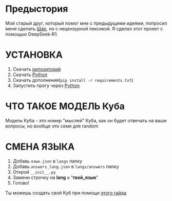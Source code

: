 # Предыстория

Мой старый друг, который помог мне с предыдущими идеями, попросил меня сделать [Шар](https://github.com/codeince/Sphere), но с нецензурной лексикой. Я сделал этот проект с помощью DeepSeek-R1.

# УСТАНОВКА

1. Скачать [репозиторий](/)
2. Скачать [Python](https://python.org/downloads)
3. Скачать дополнения(`pip install -r requirements.txt`)
4. Запустить прогу через [Python](https://python.org/downloads)

# ЧТО ТАКОЕ МОДЕЛЬ Куба

Модель Куба - это номер "мыслей" Куба, как он будет отвечать на ваши вопросы, но вообще это семя для random


# СМЕНА ЯЗЫКА

1. Добавь `язык.json` в `langs` папку
2. Добавь `answers_lang.json` в `langs/answers` папку
3. Открой `__init__.py`
4. Замени строчку на **lang = 'твой_язык'**
5. Готово!

Ты можешь создать свой Куб при помощи [этого гайда](/.github/docs/langs/ru/CUSTOMPACK.md)
